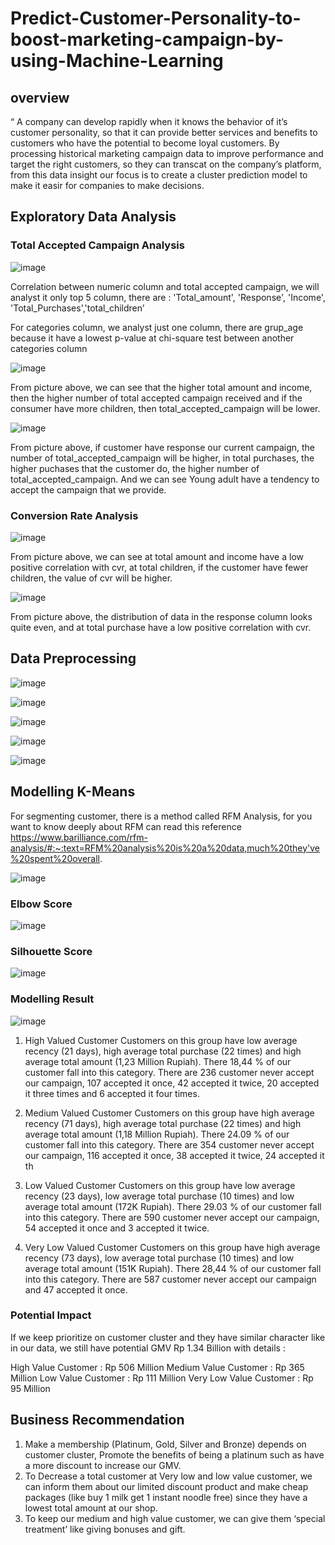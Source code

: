 # Predict-Customer-Personality-to-boost-marketing-campaign-by-using-Machine-Learning

## overview

“ A company can develop rapidly when it knows the behavior of it’s customer personality, so that it can provide better services and benefits to customers who have the potential to become loyal customers. By processing historical marketing campaign data to improve performance and target the right customers, so they can transcat on the company’s platform, from this data insight our focus is to create a cluster prediction model to make it easir for companies to make decisions.

## Exploratory Data Analysis

### Total Accepted Campaign Analysis

![image](https://user-images.githubusercontent.com/94748637/215256714-984e8406-a8ed-4e79-ad68-f1cdd92e5ac5.png)

Correlation between numeric column and total accepted campaign, we will analyst it only top 5 column, there are : 'Total_amount', 'Response', 'Income', 'Total_Purchases','total_children’

For categories column, we analyst just one column, there are grup_age because it have a lowest p-value at chi-square test between another categories column

![image](https://user-images.githubusercontent.com/94748637/215256729-dd92b5df-e898-4599-93e2-99369da8ad34.png)

From picture above, we can see that the higher total amount and income, then the higher number of total accepted campaign received and if the consumer have more children, then total_accepted_campaign will be lower.

![image](https://user-images.githubusercontent.com/94748637/215256749-f04105f8-0191-4821-8f89-5f4da1e4907b.png)

From picture above, if customer have response our current campaign, the number of total_accepted_campaign will be higher, in total purchases, the higher puchases that the customer do, the higher number of total_accepted_campaign. And we can see Young adult have a tendency to accept the campaign that we provide.

### Conversion Rate Analysis

![image](https://user-images.githubusercontent.com/94748637/215256808-4dad30ba-9444-4d81-b16b-144b2a834e4a.png)

From picture above, we can see at total amount and income have a low positive correlation with cvr, at total children, if the customer have fewer children, the value of cvr will be higher.

![image](https://user-images.githubusercontent.com/94748637/215256824-1c8472ee-78dc-4a81-b186-555a1bf3b277.png)

From picture above, the distribution of data in the response column looks quite even, and at total purchase have a low positive correlation with cvr.

## Data Preprocessing

![image](https://user-images.githubusercontent.com/94748637/215256867-42623f1d-a79f-41de-8718-b466a5ef920b.png)

![image](https://user-images.githubusercontent.com/94748637/215256878-d47cde77-c9b7-49f8-855d-0feac05d4966.png)

![image](https://user-images.githubusercontent.com/94748637/215256890-4961decb-86b2-41ab-bda1-58ec8dd96827.png)

![image](https://user-images.githubusercontent.com/94748637/215256908-f72097ec-85c4-411a-8577-b7a3cda08cbf.png)

![image](https://user-images.githubusercontent.com/94748637/215256913-89fb9967-0d58-43c4-9093-c048e0c912e8.png)


## Modelling K-Means

For segmenting customer, there is a method called RFM Analysis, for you want to know deeply about RFM can read this reference
https://www.barilliance.com/rfm-analysis/#:~:text=RFM%20analysis%20is%20a%20data,much%20they've%20spent%20overall.

![image](https://user-images.githubusercontent.com/94748637/215256927-f9105917-d8e9-4237-8335-590ae2a0da8b.png)

### Elbow Score

![image](https://user-images.githubusercontent.com/94748637/215256931-72357e29-da18-4476-b214-d7f0ccf6871e.png)

### Silhouette Score

![image](https://user-images.githubusercontent.com/94748637/215256957-57d383fe-ce9a-4afc-bfbc-15aa27906276.png)

### Modelling Result

![image](https://user-images.githubusercontent.com/94748637/215256975-43a2920d-ba75-4d97-baaf-b69bd67df3fc.png)

1. High Valued Customer
Customers on this group have low average recency (21 days), high average total purchase (22 times) and high average total amount (1,23 Million Rupiah).
There 18,44 % of our customer fall into this category.
There are 236 customer never accept our campaign, 107 accepted it once, 42 accepted it twice, 20 accepted it three times and 6 accepted it four times.

2. Medium Valued Customer
Customers on this group have high average recency (71 days), high average total purchase (22 times) and high average total amount (1,18 Million Rupiah).
There 24.09 % of our customer fall into this category.
There are 354 customer never accept our campaign, 116 accepted it once, 38 accepted it twice, 24 accepted it th

3. Low Valued Customer
Customers on this group have low average recency (23 days), low average total purchase (10 times) and low average total amount (172K Rupiah).
There 29.03 % of our customer fall into this category.
There are 590 customer never accept our campaign, 54 accepted it once and 3 accepted it twice.

4. Very Low Valued Customer
Customers on this group have high average recency (73 days), low average total purchase (10 times) and low average total amount (151K Rupiah).
There 28,44 % of our customer fall into this category.
There are 587 customer never accept our campaign and 47 accepted it once.

### Potential Impact

If we keep prioritize on customer cluster and they have similar character like in our data, we still have potential GMV Rp 1.34 Billion with details :

High Value Customer : Rp 506 Million
Medium Value Customer : Rp 365 Million
Low Value Customer : Rp 111 Million
Very Low Value Customer : Rp 95 Million

## Business Recommendation

1. Make a membership (Platinum, Gold, Silver and Bronze) depends on customer cluster, Promote the benefits of being a platinum such as have a more discount to increase our GMV.
2. To Decrease a total customer at Very low and low value customer, we can inform them about our limited discount product and make cheap packages (like buy 1 milk get 1 instant noodle free)  since they have a lowest total amount at our shop.
3. To keep our medium and high value customer, we can give them ‘special treatment’ like giving bonuses and gift.
